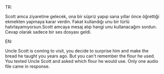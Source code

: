 TR:

Scott amca ziyaretine gelecek, ona bir süpriz yapıp sana yıllar önce öğrettiği ekmekten yapmaya karar verdin. Fakat kullandığı unu bir türlü hatırlayamıyorsun.Scott amcaya mesaj atıp hangi unu kullanacağını sordun. Cevap olarak sadece bir ses dosyası geldi.

EN:

Uncle Scott is coming to visit, you decide to surprise him and make the bread he taught you years ago. But you can't remember the flour he used. You texted Uncle Scott and asked which flour he would use. Only one audio file came in response.